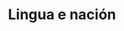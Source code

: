 ---
title: "5. Lingua e nación"
portada: "/biblioteca/itinerarios/lingua_e_nacion_ilg.jpg"
description: "Un percorrido pola ribeira do río Mao"
tipo: "itinerario"
fondo_banner:  "/biblioteca/banners/fondos/lingua_e_nacion.png"
titulo_banner: "/biblioteca/banners/titulos/lingua_e_nacion_t.png"
texto_banner: "A lingua é un pilar fundamental da identidade nacional, actuando como ferramenta de memoria, coesión social e resistencia cultural. Ela preserva historias e valores colectivos, fortalece o sentimento de pertenza e, en contextos de opresión, transfórmase en símbolo de loita pola soberanía e autodeterminación."
cor_banner: "#e9e2c8"
cor_texto: "#101010"
marxe_texto: 118px
---